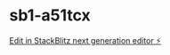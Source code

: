 # sb1-a51tcx

[Edit in StackBlitz next generation editor ⚡️](https://stackblitz.com/~/github.com/DealerGen/sb1-a51tcx)